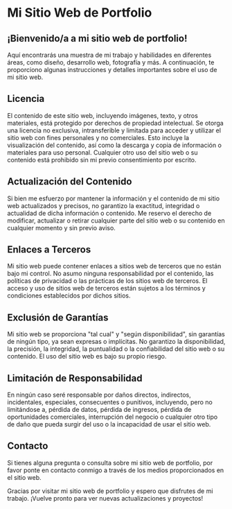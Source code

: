 # Mi Sitio Web de Portfolio
## ¡Bienvenido/a a mi sitio web de portfolio!
Aquí encontrarás una muestra de mi trabajo y habilidades en diferentes áreas, como diseño, desarrollo web, fotografía y más. A continuación, te proporciono algunas instrucciones y detalles importantes sobre el uso de mi sitio web.

## Licencia
El contenido de este sitio web, incluyendo imágenes, texto, y otros materiales, está protegido por derechos de propiedad intelectual. Se otorga una licencia no exclusiva, intransferible y limitada para acceder y utilizar el sitio web con fines personales y no comerciales. Esto incluye la visualización del contenido, así como la descarga y copia de información o materiales para uso personal. Cualquier otro uso del sitio web o su contenido está prohibido sin mi previo consentimiento por escrito.

## Actualización del Contenido
Si bien me esfuerzo por mantener la información y el contenido de mi sitio web actualizados y precisos, no garantizo la exactitud, integridad o actualidad de dicha información o contenido. Me reservo el derecho de modificar, actualizar o retirar cualquier parte del sitio web o su contenido en cualquier momento y sin previo aviso.

## Enlaces a Terceros
Mi sitio web puede contener enlaces a sitios web de terceros que no están bajo mi control. No asumo ninguna responsabilidad por el contenido, las políticas de privacidad o las prácticas de los sitios web de terceros. El acceso y uso de sitios web de terceros están sujetos a los términos y condiciones establecidos por dichos sitios.

## Exclusión de Garantías
Mi sitio web se proporciona "tal cual" y "según disponibilidad", sin garantías de ningún tipo, ya sean expresas o implícitas. No garantizo la disponibilidad, la precisión, la integridad, la puntualidad o la confiabilidad del sitio web o su contenido. El uso del sitio web es bajo su propio riesgo.

## Limitación de Responsabilidad
En ningún caso seré responsable por daños directos, indirectos, incidentales, especiales, consecuentes o punitivos, incluyendo, pero no limitándose a, pérdida de datos, pérdida de ingresos, pérdida de oportunidades comerciales, interrupción del negocio o cualquier otro tipo de daño que pueda surgir del uso o la incapacidad de usar el sitio web.

## Contacto
Si tienes alguna pregunta o consulta sobre mi sitio web de portfolio, por favor ponte en contacto conmigo a través de los medios proporcionados en el sitio web.

Gracias por visitar mi sitio web de portfolio y espero que disfrutes de mi trabajo. ¡Vuelve pronto para ver nuevas actualizaciones y proyectos!